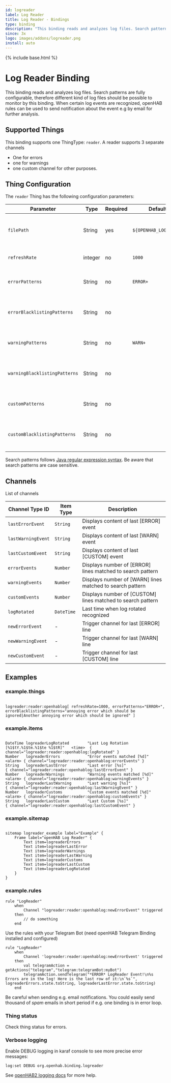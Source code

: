 ```yaml
---
id: logreader
label: Log Reader
title: Log Reader - Bindings
type: binding
description: "This binding reads and analyzes log files. Search patterns are fully configurable, therefore different kind of log files should be possible to monitor by this binding."
since: 3x
logo: images/addons/logreader.png
install: auto
---
```


<!-- Attention authors: Do not edit directly. Please add your changes to the appropriate source repository -->

{% include base.html %}

# Log Reader Binding

This binding reads and analyzes log files. Search patterns are fully configurable, therefore different kind of log files should be possible to monitor by this binding.
When certain log events are recognized, openHAB rules can be used to send notification about the event e.g by email for further analysis.

## Supported Things

This binding supports one ThingType: `reader`.
A reader supports 3 separate channels

  * One for errors
  * one for warnings
  * one custom channel for other purposes.

## Thing Configuration

The `reader` Thing has the following configuration parameters: 

| Parameter                     | Type    | Required | Default if omitted               | Description                                                                             |
| ------------------------------| ------- | -------- | -------------------------------- |-----------------------------------------------------------------------------------------|
| `filePath`                    | String  |   yes    | `${OPENHAB_LOGDIR}/openhab.log`  | Path to log file. ${OPENHAB_LOGDIR} is automatically replaced by the correct directory. |
| `refreshRate`                 | integer |   no     | `1000`                           | Time in milliseconds between individual log reads.                                      |
| `errorPatterns`               | String  |   no     | `ERROR+`                         | Search patterns separated by \| character for error events.                             |
| `errorBlacklistingPatterns`   | String  |   no     |                                  | Search patterns for blacklisting unwanted error events separated by \| character.       |
| `warningPatterns`             | String  |   no     | `WARN+`                          | Search patterns separated by \| character for warning events.                           |
| `warningBlacklistingPatterns` | String  |   no     |                                  | Search patterns for blacklisting unwanted warning events separated by \| character.     |
| `customPatterns`              | String  |   no     |                                  | Search patterns separated by \| character for custom events.                            |
| `customBlacklistingPatterns`  | String  |   no     |                                  | Search patterns for blacklisting unwanted custom events separated by \| character.      |

Search patterns follows [Java regular expression syntax](https://docs.oracle.com/en/java/javase/11/docs/api/java.base/java/util/regex/Pattern.html).
Be aware that search patterns are case sensitive.

## Channels

List of channels

| Channel Type ID    | Item Type    | Description                                                 |
| ------------------ | ------------ | ----------------------------------------------------------- |
| `lastErrorEvent`   | `String`     | Displays content of last [ERROR] event                      |
| `lastWarningEvent` | `String`     | Displays content of last [WARN] event                       |
| `lastCustomEvent`  | `String`     | Displays content of last [CUSTOM] event                     |
| `errorEvents`      | `Number`     | Displays number of [ERROR] lines matched to search pattern  |
| `warningEvents`    | `Number`     | Displays number of [WARN] lines matched to search pattern   |
| `customEvents`     | `Number`     | Displays number of [CUSTOM] lines matched to search pattern |
| `logRotated`       | `DateTime`   | Last time when log rotated recognized                       |
| `newErrorEvent`    | -            | Trigger channel for last [ERROR] line                       |
| `newWarningEvent`  | -            | Trigger channel for last [WARN] line                        |
| `newCustomEvent`   | -            | Trigger channel for last [CUSTOM] line                      |

## Examples

### example.things

```xtend

logreader:reader:openhablog[ refreshRate=1000, errorPatterns="ERROR+", errorBlacklistingPatterns="annoying error which should be ignored|Another annoying error which should be ignored" ]

```

### example.items

```xtend

DateTime logreaderLogRotated        "Last Log Rotation [%1$tY.%1$tm.%1$te %1$tR]"   <time>  { channel="logreader:reader:openhablog:logRotated" }
Number   logreaderErrors            "Error events matched [%d]"                     <alarm> { channel="logreader:reader:openhablog:errorEvents" }
String   logreaderLastError         "Last error [%s]"                                       { channel="logreader:reader:openhablog:lastErrorEvent" }
Number   logreaderWarnings          "Warning events matched [%d]"                   <alarm> { channel="logreader:reader:openhablog:warningEvents" }
String   logreaderLastWarning       "Last warning [%s]"                                     { channel="logreader:reader:openhablog:lastWarningEvent" }
Number   logreaderCustoms           "Custom events matched [%d]"                    <alarm> { channel="logreader:reader:openhablog:customEvents" }
String   logreaderLastCustom        "Last Custom [%s]"                                      { channel="logreader:reader:openhablog:lastCustomEvent" }

```

### example.sitemap

```xtend

sitemap logreader_example label="Example" {
	Frame label="openHAB Log Reader" {
		Text item=logreaderErrors
		Text item=logreaderLastError
		Text item=logreaderWarnings
		Text item=logreaderLastWarning
		Text item=logreaderCustoms
		Text item=logreaderLastCustom
		Text item=logreaderLogRotated
	}
}

```

### example.rules

```xtend
rule "LogReader"
    when
        Channel "logreader:reader:openhablog:newErrorEvent" triggered
    then
        // do something
    end
```

Use the rules with your Telegram Bot (need openHAB Telegram Binding installed and configured)

```xtend
rule "LogReader"
    when
        Channel 'logreader:reader:openhablog:newErrorEvent' triggered
    then
        val telegramAction = getActions("telegram","telegram:telegramBot:myBot")
        telegramAction.sendTelegram("*ERROR* LogReader Event!\n%s Errors are in the log! Here is the last row of it:\n`%s`", logreaderErrors.state.toString, logreaderLastError.state.toString)
    end
```

Be careful when sending e.g. email notifications.
You could easily send thousand of *spam* emails in short period if e.g. one binding is in error loop.

### Thing status

Check thing status for errors.

### Verbose logging

Enable DEBUG logging in karaf console to see more precise error messages:

`log:set DEBUG org.openhab.binding.logreader`

See [openHAB2 logging docs](https://www.openhab.org/docs/administration/logging.html#defining-what-to-log) for more help.
